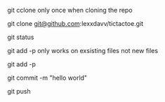 git cclone only once when cloning the repo


git clone git@github.com:lexxdavv/tictactoe.git


git status


git add -p only works on exsisting files not new files


git add -p

git commit -m "hello world"

git push
